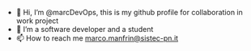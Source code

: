 - 👋 Hi, I’m @marcDevOps, this is my github profile for collaboration in work project
- 👀 I’m a software developer and a student
- 📫 How to reach me marco.manfrin@sistec-pn.it
